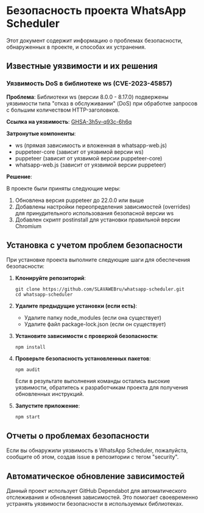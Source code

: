 # Безопасность проекта WhatsApp Scheduler

Этот документ содержит информацию о проблемах безопасности, обнаруженных в проекте, и способах их устранения.

## Известные уязвимости и их решения

### Уязвимость DoS в библиотеке ws (CVE-2023-45857)

**Проблема**: Библиотеки ws (версии 8.0.0 - 8.17.0) подвержены уязвимости типа "отказ в обслуживании" (DoS) при обработке запросов с большим количеством HTTP-заголовков.

**Ссылка на уязвимость**: [GHSA-3h5v-q93c-6h6q](https://github.com/advisories/GHSA-3h5v-q93c-6h6q)

**Затронутые компоненты**:
- ws (прямая зависимость и вложенная в whatsapp-web.js)
- puppeteer-core (зависит от уязвимой версии ws)
- puppeteer (зависит от уязвимой версии puppeteer-core)
- whatsapp-web.js (зависит от уязвимой версии puppeteer)

**Решение**:

В проекте были приняты следующие меры:
1. Обновлена версия puppeteer до 22.0.0 или выше
2. Добавлены настройки переопределения зависимостей (overrides) для принудительного использования безопасной версии ws
3. Добавлен скрипт postinstall для установки правильной версии Chromium

## Установка с учетом проблем безопасности

При установке проекта выполните следующие шаги для обеспечения безопасности:

1. **Клонируйте репозиторий**:
   ```
   git clone https://github.com/SLAVAWEBru/whatsapp-scheduler.git
   cd whatsapp-scheduler
   ```

2. **Удалите предыдущие установки (если есть)**:
   - Удалите папку node_modules (если она существует)
   - Удалите файл package-lock.json (если он существует)

3. **Установите зависимости с проверкой безопасности**:
   ```
   npm install
   ```

4. **Проверьте безопасность установленных пакетов**:
   ```
   npm audit
   ```

   Если в результате выполнения команды остались высокие уязвимости, обратитесь к разработчикам проекта для получения обновленных инструкций.

5. **Запустите приложение**:
   ```
   npm start
   ```

## Отчеты о проблемах безопасности

Если вы обнаружили уязвимость в WhatsApp Scheduler, пожалуйста, сообщите об этом, создав issue в репозитории с тегом "security".

## Автоматическое обновление зависимостей

Данный проект использует GitHub Dependabot для автоматического отслеживания и обновления зависимостей. Это помогает своевременно устранять уязвимости безопасности в используемых библиотеках.
